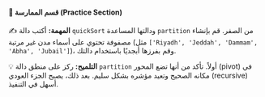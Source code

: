 #### 🧪 قسم الممارسة (Practice Section)

✍️ **المهمة:**
أكتب دالة `quickSort` ودالتها المساعدة `partition` من الصفر. قم بإنشاء مصفوفة تحتوي على أسماء مدن غير مرتبة (مثل `['Riyadh', 'Jeddah', 'Dammam', 'Abha', 'Jubail']`)، وقم بفرزها أبجديًا باستخدام دالتك.

💡 **التلميح:**
ركز على منطق دالة `partition` أولاً. تأكد من أنها تضع المحور (pivot) في مكانه الصحيح وتعيد مؤشره بشكل سليم. بعد ذلك، يصبح الجزء العودي (recursive) أسهل في التنفيذ.